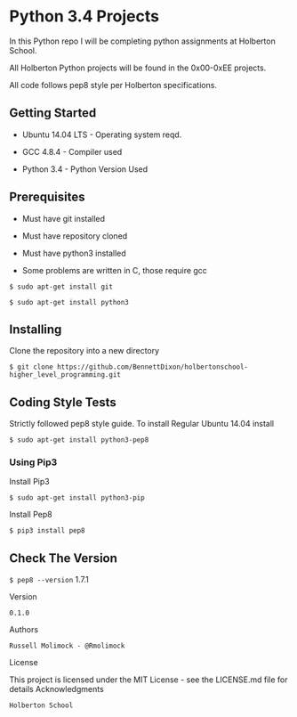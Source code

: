 # Python 3.4 Projects 

In this Python repo I will be completing python assignments at Holberton School.

All Holberton Python projects will be found in the 0x00-0xEE projects.

All code follows pep8 style per Holberton specifications.
## Getting Started

*    Ubuntu 14.04 LTS - Operating system reqd.

*    GCC 4.8.4 - Compiler used

*    Python 3.4 - Python Version Used

## Prerequisites

*    Must have git installed

*    Must have repository cloned

*    Must have python3 installed

*    Some problems are written in C, those require gcc

`$ sudo apt-get install git`

`$ sudo apt-get install python3`

## Installing

Clone the repository into a new directory

`$ git clone https://github.com/BennettDixon/holbertonschool-higher_level_programming.git`

## Coding Style Tests

Strictly followed pep8 style guide. To install
Regular Ubuntu 14.04 install

`$ sudo apt-get install python3-pep8`

### Using Pip3

Install Pip3

`$ sudo apt-get install python3-pip`

Install Pep8

`$ pip3 install pep8`

## Check The Version

`$ pep8 --version`
1.7.1

 Version

    0.1.0

 Authors

    Russell Molimock - @Rmolimock

 License

This project is licensed under the MIT License - see the LICENSE.md file for details
 Acknowledgments

    Holberton School


